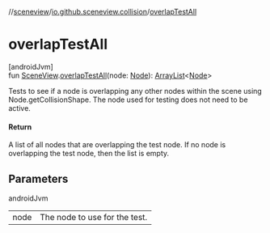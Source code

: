//[sceneview](../../index.md)/[io.github.sceneview.collision](index.md)/[overlapTestAll](overlap-test-all.md)

# overlapTestAll

[androidJvm]\
fun [SceneView](../io.github.sceneview/-scene-view/index.md).[overlapTestAll](overlap-test-all.md)(node: [Node](../io.github.sceneview.node/-node/index.md)): [ArrayList](https://developer.android.com/reference/kotlin/java/util/ArrayList.html)&lt;[Node](../io.github.sceneview.node/-node/index.md)&gt;

Tests to see if a node is overlapping any other nodes within the scene using Node.getCollisionShape. The node used for testing does not need to be active.

#### Return

A list of all nodes that are overlapping the test node. If no node is overlapping the test node, then the list is empty.

## Parameters

androidJvm

| | |
|---|---|
| node | The node to use for the test. |
